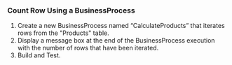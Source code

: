 ﻿### Count Row Using a BusinessProcess
1.	Create a new BusinessProcess named “CalculateProducts” that iterates rows from the "Products" table.
2.	Display a message box at the end of the BusinessProcess execution with the number of rows that have been iterated.
3.	Build and Test.

